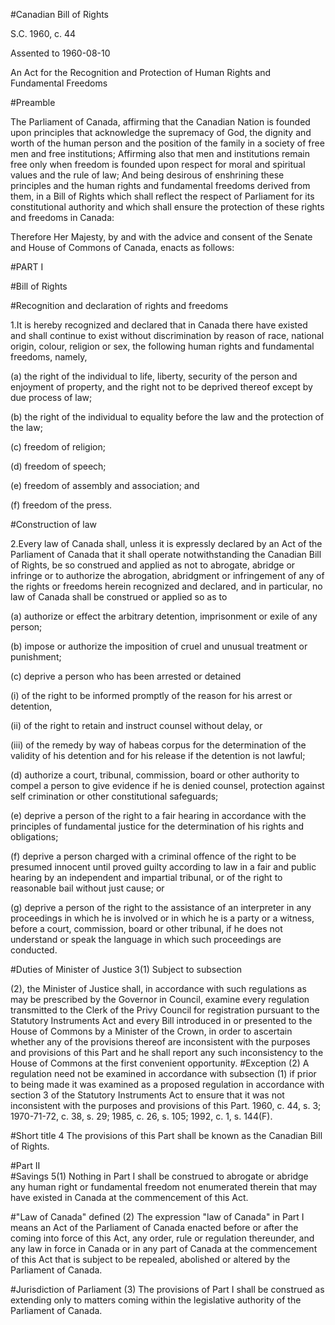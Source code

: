 
#Canadian Bill of Rights

 S.C. 1960, c. 44

 Assented to 1960-08-10

An Act for the Recognition and Protection of Human Rights and Fundamental Freedoms

#Preamble

The Parliament of Canada, affirming that the Canadian Nation is founded upon principles that acknowledge the supremacy of God, the dignity and worth of the human person and the position of the family in a society of free men and free institutions;
Affirming also that men and institutions remain free only when freedom is founded upon respect for moral and spiritual values and the rule of law;
And being desirous of enshrining these principles and the human rights and fundamental freedoms derived from them, in a Bill of Rights which shall reflect the respect of Parliament for its constitutional authority and which shall ensure the protection of these rights and freedoms in Canada:

Therefore Her Majesty, by and with the advice and consent of the Senate and House of Commons of Canada, enacts as follows:

#PART I

#Bill of Rights

#Recognition and declaration of rights and freedoms

1.It is hereby recognized and declared that in Canada there have existed and shall continue to exist without discrimination by reason of race, national origin, colour, religion or sex, the following human rights and fundamental freedoms, namely,
  
(a) the right of the individual to life, liberty, security of the person and enjoyment of property, and the right not to be deprived thereof except by due process of law;
   
(b) the right of the individual to equality before the law and the protection of the law;
    
(c) freedom of religion;

(d) freedom of speech;

(e) freedom of assembly and association; and

(f) freedom of the press.

#Construction of law

2.Every law of Canada shall, unless it is expressly declared by an Act of the Parliament of Canada that it shall operate notwithstanding the Canadian Bill of Rights, be so construed and applied as not to abrogate, abridge or infringe or to authorize the abrogation, abridgment or infringement of any of the rights or freedoms herein recognized and declared, and in particular, no law of Canada shall be construed or applied so as to

(a) authorize or effect the arbitrary detention, imprisonment or exile of any person;

(b) impose or authorize the imposition of cruel and unusual treatment or punishment;

(c) deprive a person who has been arrested or detained
        
(i) of the right to be informed promptly of the reason for his arrest or detention,

(ii) of the right to retain and instruct counsel without delay, or

(iii) of the remedy by way of habeas corpus for the determination of the validity of his detention and for his release if the detention is not lawful;

(d) authorize a court, tribunal, commission, board or other authority to compel a person to give evidence if he is denied counsel, protection against self crimination or other constitutional safeguards;

(e) deprive a person of the right to a fair hearing in accordance with the principles of fundamental justice for the determination of his rights and obligations;

(f) deprive a person charged with a criminal offence of the right to be presumed innocent until proved guilty according to law in a fair and public hearing by an independent and impartial tribunal, or of the right to reasonable bail without just cause; or

(g) deprive a person of the right to the assistance of an interpreter in any proceedings in which he is involved or in which he is a party or a witness, before a court, commission, board or other tribunal, if he does not understand or speak the language in which such proceedings are conducted.

#Duties of Minister of Justice
3(1) Subject to subsection 

(2), the Minister of Justice shall, in accordance with such regulations as may be prescribed by the Governor in Council, examine every regulation transmitted to the Clerk of the Privy Council for registration pursuant to the Statutory Instruments Act and every Bill introduced in or presented to the House of Commons by a Minister of the Crown, in order to ascertain whether any of the provisions thereof are inconsistent with the purposes and provisions of this Part and he shall report any such inconsistency to the House of Commons at the first convenient opportunity.
   #Exception
    (2) A regulation need not be examined in accordance with subsection (1) if prior to being made it was examined as a proposed regulation in accordance with section 3 of the Statutory Instruments Act to ensure that it was not inconsistent with the purposes and provisions of this Part.
    1960, c. 44, s. 3; 1970-71-72, c. 38, s. 29; 1985, c. 26, s. 105; 1992, c. 1, s. 144(F).

#Short title
4 The provisions of this Part shall be known as the Canadian Bill of Rights.

#Part II                                       
#Savings
5(1) Nothing in Part I shall be construed to abrogate or abridge any human right or fundamental freedom not enumerated therein that may have existed in Canada at the commencement of this Act.
   
#"Law of Canada" defined
(2) The expression "law of Canada" in Part I means an Act of the Parliament of Canada enacted before or after the coming into force of this Act, any order, rule or regulation thereunder, and any law in force in Canada or in any part of Canada at the commencement of this Act that is subject to be repealed, abolished or altered by the Parliament of Canada.

#Jurisdiction of Parliament
(3) The provisions of Part I shall be construed as extending only to matters coming within the legislative authority of the Parliament of Canada.

